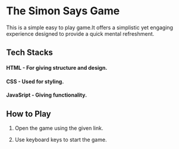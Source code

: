 
# The Simon Says Game

This is a simple easy to play game.It offers a simplistic yet engaging experience designed to provide a quick mental refreshment.

## Tech Stacks

#### HTML - For giving structure and design.

#### CSS - Used for styling.

#### JavaSript - Giving functionality.


## How to Play

1. Open the game using the given link.

2. Use keyboard keys to start the game.

